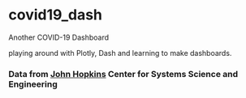 # covid19_dash
Another COVID-19 Dashboard

playing around with Plotly, Dash and learning to make dashboards. 

### Data from [John Hopkins](https://github.com/CSSEGISandData/COVID-19) Center for Systems Science and Engineering
